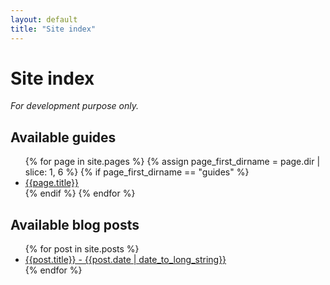 ```yaml
---
layout: default
title: "Site index"
---
```


# Site index

_For development purpose only._

## Available guides

<ul>
{% for page in site.pages %}
  {% assign page_first_dirname = page.dir | slice: 1, 6 %}
  {% if page_first_dirname == "guides" %}
    <li><a href="{{page.url}}">{{page.title}}</a></li>
  {% endif %}
{% endfor %}
</ul>

## Available blog posts

<ul>
{% for post in site.posts %}
  <li>
    <a href="{{post.url}}">{{post.title}} - {{post.date | date_to_long_string}}</a>
  </li>
{% endfor %}
</ul>
